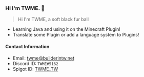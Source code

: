 ### Hi I'm TWME. 👋

> Hi I'm TWME, a soft black fur ball

- Learning Java and using it on the Minecraft Plugin!
- Translate some Plugin or add a language system to Plugins!

#### Contact Information

- Email: twme@builderintw.net
- Discord ID: `TWME#5162`
- Spigot ID: [TWME_TW](https://www.spigotmc.org/members/twme_tw.1036619/)
